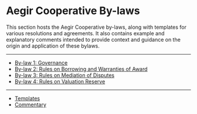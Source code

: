 Aegir Cooperative By-laws
=========================

This section hosts the Aegir Cooperative by-laws, along with templates for
various resolutions and agreements. It also contains example and explanatory
comments intended to provide context and guidance on the origin and application
of these bylaws.

----

* [By-law 1: Governance](by-laws/by-law1.md)
* [By-law 2: Rules on Borrowing and Warranties of Award](by-laws/by-law2.md)
* [By-law 3: Rules on Mediation of Disputes](by-laws/by-law3.md)
* [By-law 4: Rules on Valuation Reserve](by-laws/by-law4.md)

----

* [Templates](by-laws/templates.md)
* [Commentary](by-laws/commentary.md)

